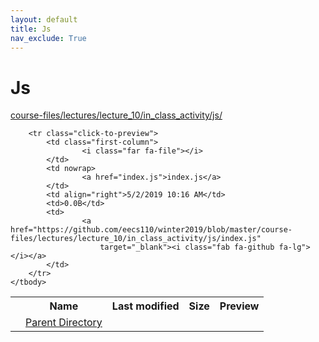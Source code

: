 ```yaml
---
layout: default
title: Js
nav_exclude: True
---
```


# Js

[course-files/lectures/lecture_10/in_class_activity/js/](.)

<table class="tbl-files">
    <tbody>
        <tr>
            <th valign="top"></th>
            <th>Name</th>
            <th>Last modified</th>
            <th>Size</th>
            <th>Preview</th>
        </tr>
        <tr>
            <td valign="top">
                <i class="fa fa-folder-open"></i>
            </td>
            <td><a href="../">Parent Directory</a></td>
            <td>&nbsp;</td>
            <td>&nbsp;</td>
            <td>&nbsp;</td>
        </tr>

        <tr class="click-to-preview">
            <td class="first-column">
                    <i class="far fa-file"></i>
            </td>
            <td nowrap>
                    <a href="index.js">index.js</a>
            </td>
            <td align="right">5/2/2019 10:16 AM</td>
            <td>0.0B</td>
            <td>
                    <a href="https://github.com/eecs110/winter2019/blob/master/course-files/lectures/lecture_10/in_class_activity/js/index.js"
                        target="_blank"><i class="fab fa-github fa-lg"></i></a>
            </td>
        </tr>
    </tbody>
</table>

